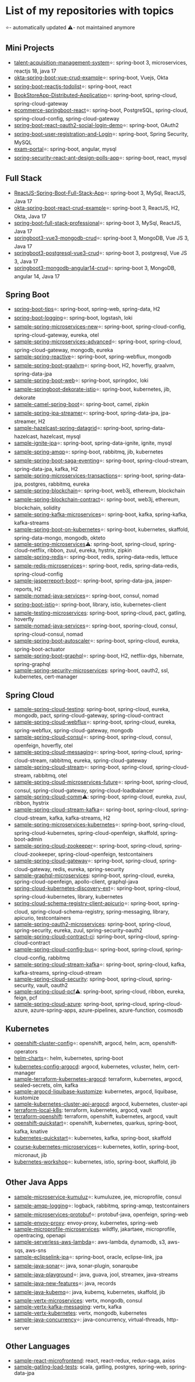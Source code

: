 # List of my repositories with topics

⭐- automatically updated
⚠️- not maintained anymore

## Mini Projects

- [talent-acquisition-management-system](https://github.com/muahu/talent-acquisition-management-system)⭐: spring-boot 3, microservices, reactjs 18, java 17
- [okta-spring-boot-vue-crud-example](https://github.com/muahu/okta-spring-boot-vue-crud-example)⭐: spring-boot, Vuejs, Okta
- [spring-boot-reactjs-todolist](https://github.com/muahu/spring-boot-reactjs-todolist)⭐: spring-boot, react
- [BookStoreApp-Distributed-Application](https://github.com/muahu/BookStoreApp-Distributed-Application)⭐: spring-boot, spring-cloud, spring-cloud-gateway
- [ecommerce-springboot-react](https://github.com/muahu/ecommerce-springboot-react)⭐: spring-boot, PostgreSQL, spring-cloud, spring-cloud-config, spring-cloud-gateway
- [spring-boot-react-oauth2-social-login-demo](https://github.com/muahu/spring-boot-react-oauth2-social-login-demo)⭐: spring-boot, OAuth2
- [spring-boot-user-registration-and-Login](https://github.com/muahu/spring-boot-user-registration-and-Login)⭐: spring-boot, Spring Security, MySQL
- [exam-portal](https://github.com/muahu/exam-portal)⭐: spring-boot, angular, mysql
- [spring-security-react-ant-design-polls-app](https://github.com/muahu/spring-security-react-ant-design-polls-app)⭐: spring-boot, react, mysql

## Full Stack

- [ReactJS-Spring-Boot-Full-Stack-App](https://github.com/muahu/ReactJS-Spring-Boot-Full-Stack-App)⭐: spring-boot 3, MySql, ReactJS,  Java 17
- [okta-spring-boot-react-crud-example](https://github.com/muahu/okta-spring-boot-react-crud-example)⭐: spring-boot 3, ReactJS, H2, Okta,  Java 17
- [spring-boot-full-stack-professional](https://github.com/muahu/spring-boot-full-stack-professional)⭐: spring-boot 3, MySql, ReactJS,  Java 17
- [springboot3-vue3-mongodb-crud](https://github.com/muahu/springboot3-vue3-mongodb-crud)⭐: spring-boot 3, MongoDB, Vue JS 3,  Java 17
- [springboot3-postgresql-vue3-crud](https://github.com/muahu/springboot3-postgresql-vue3-crud)⭐: spring-boot 3, postgresql, Vue JS 3,  Java 17
- [springboot3-mongodb-angular14-crud](https://github.com/muahu/springboot3-mongodb-angular14-crud)⭐: spring-boot 3, MongoDB, angular 14,  Java 17


## Spring Boot

- [spring-boot-tips](https://github.com/muahu/spring-boot-tips)⭐: spring-boot, spring-web, spring-data, H2
- [spring-boot-logging](https://github.com/muahu/spring-boot-logging)⭐: spring-boot, logstash, loki
- [sample-spring-microservices-new](https://github.com/muahu/sample-spring-microservices-new)⭐: spring-boot, spring-cloud-config, spring-cloud-gateway, eureka, otel
- [sample-spring-microservices-advanced](https://github.com/muahu/sample-spring-microservices-advanced)⭐:  spring-boot, spring-cloud, spring-cloud-gateway, mongodb, eureka
- [sample-spring-reactive](https://github.com/muahu/sample-spring-reactive)⭐: spring-boot, spring-webflux, mongodb
- [sample-spring-boot-graalvm](https://github.com/muahu/sample-spring-boot-graalvm)⭐: spring-boot, H2, hoverfly, graalvm, spring-data-jpa
- [sample-spring-boot-web](https://github.com/muahu/sample-spring-boot-web)⭐: spring-boot, springdoc, loki
- [sample-springboot-dekorate-istio](https://github.com/muahu/sample-springboot-dekorate-istio)⭐: spring-boot, kubernetes, jib, dekorate
- [sample-camel-spring-boot](https://github.com/muahu/sample-camel-spring-boot)⭐: spring-boot, camel, zipkin
- [sample-spring-jpa-streamer](https://github.com/muahu/sample-spring-jpa-streamer)⭐: spring-boot, spring-data-jpa, jpa-streamer, H2
- [sample-hazelcast-spring-datagrid](https://github.com/muahu/sample-hazelcast-spring-datagrid)⭐: spring-boot, spring-data-hazelcast, hazelcast, mysql
- [sample-ignite-jpa](https://github.com/muahu/sample-ignite-jpa)⭐: spring-boot, spring-data-ignite, ignite, mysql
- [sample-spring-amqp](https://github.com/muahu/sample-spring-amqp)⭐: spring-boot, rabbitmq, jib, kubernetes
- [sample-spring-boot-saga-eventing](https://github.com/muahu/sample-spring-boot-saga-eventing)⭐: spring-boot, spring-cloud-stream, spring-data-jpa, kafka, H2
- [sample-spring-microservices-transactions](https://github.com/muahu/sample-spring-microservices-transactions)⭐: spring-boot, spring-data-jpa, postgres, rabbitmq, eureka
- [sample-spring-blockchain](https://github.com/muahu/sample-spring-blockchain)⭐: spring-boot, web3j, ethereum, blockchain
- [sample-spring-blockchain-contract](https://github.com/muahu/sample-spring-blockchain-contract)⭐: spring-boot, web3j, ethereum, blockchain, solidity
- [sample-spring-kafka-microservices](https://github.com/muahu/sample-spring-kafka-microservices)⭐: spring-boot, kafka, spring-kafka, kafka-streams
- [sample-spring-boot-on-kubernetes](https://github.com/muahu/sample-spring-boot-on-kubernetes)⭐: spring-boot, kubernetes, skaffold, spring-data-mongo, mongodb, okteto
- [sample-spring-microservices](https://github.com/muahu/sample-spring-microservices)⚠️: spring-boot, spring-cloud, spring-cloud-netflix, ribbon, zuul, eureka, hystrix, zipkin
- [sample-spring-redis](https://github.com/muahu/sample-spring-redis)⭐: spring-boot, redis, spring-data-redis, lettuce
- [sample-redis-microservices](https://github.com/muahu/sample-redis-microservices)⭐: spring-boot, redis, spring-data-redis, spring-cloud-config
- [sample-jasperreport-boot](https://github.com/muahu/sample-jasperreport-boot)⭐: spring-boot, spring-data-jpa, jasper-reports, H2
- [sample-nomad-java-services](https://github.com/muahu/sample-nomad-java-services)⭐: spring-boot, consul, nomad
- [spring-boot-istio](https://github.com/muahu/spring-boot-istio)⭐: spring-boot, library, istio, kubernetes-client
- [sample-testing-microservices](https://github.com/muahu/sample-testing-microservices): spring-boot, spring-cloud, pact, gatling, hoverfly
- [sample-nomad-java-services](https://github.com/muahu/sample-nomad-java-services)⭐: spring-boot, sporing-cloud, consul, spring-cloud-consul, nomad
- [sample-spring-boot-autoscaler](https://github.com/muahu/sample-spring-boot-autoscaler)⭐: spring-boot, spring-cloud, eureka, spring-boot-actuator
- [sample-spring-boot-graphql](https://github.com/muahu/sample-spring-boot-graphql)⭐: spring-boot, H2, netflix-dgs, hibernate, spring-graphql
- [sample-spring-security-microservices](https://github.com/muahu/sample-spring-security-microservices): spring-boot, oauth2, ssl, kubernetes, cert-manager

## Spring Cloud

- [sample-spring-cloud-testing](https://github.com/muahu/sample-spring-cloud-testing): spring-boot, spring-cloud, eureka, mongodb, pact, spring-cloud-gateway, spring-cloud-contract
- [sample-spring-cloud-webflux](https://github.com/muahu/sample-spring-cloud-webflux)⭐: spring-boot, spring-cloud, eureka, spring-webflux, spring-cloud-gateway, mongodb
- [sample-spring-cloud-consul](https://github.com/muahu/sample-spring-cloud-consul)⭐: spring-boot, spring-cloud, consul, openfeign, hoverfly, otel
- [sample-spring-cloud-messaging](https://github.com/muahu/sample-spring-cloud-messaging)⭐: spring-boot, spring-cloud, spring-cloud-stream, rabbitmq, eureka, spring-cloud-gateway
- [sample-spring-cloud-stream](https://github.com/muahu/sample-spring-cloud-stream)⭐: spring-boot, spring-cloud, spring-cloud-stream, rabbitmq, otel
- [sample-spring-cloud-microservices-future](https://github.com/muahu/sample-spring-cloud-microservices-future)⭐: spring-boot, spring-cloud, consul, spring-cloud-gateway, spring-cloud-loadbalancer
- [sample-spring-cloud-comm](https://github.com/muahu/sample-spring-cloud-comm)⚠️: spring-boot, spring-cloud, eureka, zuul, ribbon, hystrix
- [sample-spring-cloud-stream-kafka](https://github.com/muahu/sample-spring-cloud-stream-kafka)⭐: spring-boot, spring-cloud, spring-cloud-stream, kafka, kafka-streams, H2
- [sample-spring-microservices-kubernetes](https://github.com/muahu/sample-spring-microservices-kubernetes)⭐: spring-boot, spring-cloud, spring-cloud-kubernetes, spring-cloud-openfeign, skaffold, spring-boot-admin
- [sample-spring-cloud-zookeeper](https://github.com/muahu/sample-spring-cloud-zookeeper)⭐: spring-boot, spring-cloud, spring-cloud-zookeeper, spring-cloud-openfeign, testcontainers
- [sample-spring-cloud-gateway](https://github.com/muahu/sample-spring-cloud-gateway)⭐: spring-boot, spring-cloud, spring-cloud-gateway, redis, eureka, spring-security
- [sample-graphql-microservices](https://github.com/muahu/sample-graphql-microservices): spring-boot, spring-cloud, eureka, spring-cloud-openfeign, apollo-client, graphql-java
- [spring-cloud-kubernetes-discovery-ext](https://github.com/muahu/spring-cloud-kubernetes-discovery-ext)⭐: spring-boot, spring-cloud, spring-cloud-kubernetes, library, kubernetes
- [spring-cloud-schema-registry-client-apicurio](https://github.com/muahu/spring-cloud-schema-registry-client-apicurio)⭐: spring-boot, spring-cloud, spring-cloud-schema-registry, spring-messaging, library, apicurio, testcontainers
- [sample-spring-oauth2-microservices](https://github.com/muahu/sample-spring-oauth2-microservices): spring-boot, spring-cloud, spring-security, eureka, zuul, spring-security-oauth2
- [sample-spring-cloud-contract-ci](https://github.com/muahu/sample-spring-cloud-contract-ci): spring-boot, spring-cloud, spring-cloud-contract
- [sample-spring-cloud-config-bus](https://github.com/muahu/sample-spring-cloud-config-bus)⭐: spring-boot, spring-cloud, spring-cloud-config, rabbitmq
- [sample-spring-cloud-stream-kafka](https://github.com/muahu/sample-spring-cloud-stream-kafka)⭐: spring-boot, spring-cloud, kafka, kafka-streams, spring-cloud-stream
- [sample-spring-cloud-security](https://github.com/muahu/sample-spring-cloud-security): spring-boot, spring-cloud, spring-security, vault, oauth2
- [sample-spring-cloud-pcf](https://github.com/muahu/sample-spring-cloud-pcf)⚠️: spring-boot, spring-cloud, ribbon, eureka, feign, pcf
- [sample-spring-cloud-azure](https://github.com/muahu/sample-spring-cloud-azure)️: spring-boot, spring-cloud, spring-cloud-azure, azure-spring-apps, azure-pipelines, azure-function, cosmosdb


<!--

## Quarkus

- [sample-quarkus-microservice](https://github.com/muahu/sample-quarkus-microservice)⭐: quarkus, postgres, openapi
- [sample-quarkus-microservices](https://github.com/muahu/sample-quarkus-microservices)⭐: quarkus, pact, opentelemetry, openapi
- [sample-quarkus-applications](https://github.com/muahu/sample-quarkus-applications)⭐: quarkus, graphql, virtual-threads, H2, postgres
- [sample-quarkus-serverless-kafka](https://github.com/muahu/sample-quarkus-serverless-kafka)⭐: quarkus, kafka, H2, knative, kubernetes
- [sample-quarkus-microservices-consul](https://github.com/muahu/sample-quarkus-microservices-consul)⭐: quarkus, consul, H2, spring-cloud-gateway
- [sample-quarkus-kafka-streams](https://github.com/muahu/sample-quarkus-kafka-streams)⭐: quarkus, kafka, kafka-streams, H2, openshift
- [sample-camel-quarkus](https://github.com/muahu/sample-camel-quarkus)⭐: quarkus, camel, camel-k, kubernetes, kafka, postgres

## Micronaut

- [sample-micronaut-microservices](https://github.com/muahu/sample-micronaut-microservices)⭐: micronaut, zipkin, consul, krakend, spring-cloud, eureka
- [sample-micronaut-kubernetes](https://github.com/muahu/sample-micronaut-kubernetes)⭐: micronaut, micronaut-kubernetes, mongodb, skaffold, testcontainers
- [sample-micronaut-applications](https://github.com/muahu/sample-micronaut-applications)⭐: micronaut, rx-java, jwt
- [sample-kafka-micronaut-microservices](https://github.com/muahu/sample-kafka-micronaut-microservices): micronaut, kafka, zipkin, testcontainers
- [sample-micronaut-jpa](https://github.com/muahu/sample-micronaut-jpa): micronaut, micronaut-data-jpa, postgres, testcontainers
- [sample-micronaut-security](https://github.com/muahu/sample-micronaut-security): micronaut, micronaut-security, oauth2, jwt
- [sample-kotlin-micronaut-microservices](https://github.com/muahu/sample-kotlin-micronaut-microservices): micronaut, micronaut-data-jpa, kotlin, postgres, spring-cloud-config, eureka
-->
## Kubernetes

- [openshift-cluster-config](https://github.com/muahu/openshift-cluster-config)⭐: openshift, argocd, helm, acm, openshift-operators
- [helm-charts](https://github.com/muahu/helm-charts)⭐: helm, kubernetes, spring-boot
- [kubernetes-config-argocd](https://github.com/muahu/kubernetes-config-argocd): argocd, kubernetes, vcluster, helm, cert-manager
- [sample-terraform-kubernetes-argocd](https://github.com/muahu/sample-terraform-kubernetes-argocd): terraform, kubernetes, argocd, sealed-secrets, olm, kafka
- [sample-argocd-liquibase-kustomize](https://github.com/muahu/sample-argocd-liquibase-kustomize): kubernetes, argocd, liquibase, kustomize
- [sample-kubernetes-cluster-api-argocd](https://github.com/muahu/sample-kubernetes-cluster-api-argocd): argocd, kubernetes, cluster-api
- [terraform-local-k8s](https://github.com/muahu/terraform-local-k8s): terraform, kubernetes, argocd, vault
- [terraform-openshift](https://github.com/muahu/terraform-openshift): terraform, openshift, kubernetes, argocd, vault
- [openshift-quickstart](https://github.com/muahu/openshift-quickstart)⭐: openshift, kubernetes, quarkus, spring-boot, kafka, knative
- [kubernetes-quickstart](https://github.com/muahu/kubernetes-quickstart)⭐: kubernetes, kafka, spring-boot, skaffold
- [course-kubernetes-microservices](https://github.com/muahu/course-kubernetes-microservices)⭐: kubernetes, kotlin, spring-boot, micronaut, jib
- [kubernetes-workshop](https://github.com/muahu/kubernetes-workshop)⭐: kubernetes, istio, spring-boot, skaffold, jib

## Other Java Apps
- [sample-microservice-kumuluz](https://github.com/muahu/sample-microservice-kumuluz)⭐: kumuluzee, jee, microprofile, consul
- [sample-amqp-logging](https://github.com/muahu/sample-amqp-logging)⭐: logback, rabbitmq, spring-amqp, testcontainers 
- [sample-microservices-protobuf](https://github.com/muahu/sample-microservices-protobuf)⭐: protobuf-java, openfeign, spring-web 
- [sample-envoy-proxy](https://github.com/muahu/sample-envoy-proxy): envoy-proxy, kubernetes, spring-web
- [sample-microprofile-microservices](https://github.com/muahu/sample-microprofile-microservices): wildfly, jakartaee, microprofile, opentracing, openapi
- [sample-serverless-aws-lambda](https://github.com/muahu/sample-serverless-aws-lambda)⭐: aws-lambda, dynamodb, s3, aws-sqs, aws-sns
- [sample-eclipselink-jpa](https://github.com/muahu/sample-eclipselink-jpa)⭐: spring-boot, oracle, eclipse-link, jpa
- [sample-java-sonar](https://github.com/muahu/sample-java-sonar)⭐: java, sonar-plugin, sonarqube
- [sample-java-playground](https://github.com/muahu/sample-java-playground)⭐: java, guava, jool, streamex, java-streams
- [sample-java-new-features](https://github.com/muahu/sample-java-new-features)⭐: java, records
- [sample-java-kubemq](https://github.com/muahu/sample-java-kubemq)⭐: java, kubemq, kubernetes, skaffold, jib
- [sample-vertx-microservices](https://github.com/muahu/sample-vertx-microservices): vertx, mongodb, consul
- [sample-vertx-kafka-messaging](https://github.com/muahu/sample-vertx-kafka-messaging): vertx, kafka
- [sample-vertx-kubernetes](https://github.com/muahu/sample-vertx-kubernetes): vertx, mongodb, kubernetes
- [sample-java-concurrency](https://github.com/muahu/sample-java-concurrency)⭐: java-concurrency, virtual-threads, http-server

## Other Languages
- [sample-react-microfrontend](https://github.com/muahu/sample-react-microfrontend): react, react-redux, redux-saga, axios
- [sample-gatling-load-tests](https://github.com/muahu/sample-gatling-load-tests): scala, gatling, postgres, spring-web, spring-data-jpa